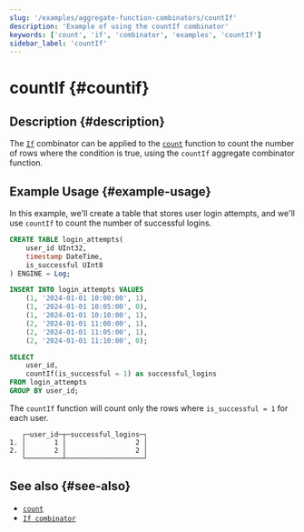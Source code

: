 ```yaml
---
slug: '/examples/aggregate-function-combinators/countIf'
description: 'Example of using the countIf combinator'
keywords: ['count', 'if', 'combinator', 'examples', 'countIf']
sidebar_label: 'countIf'
---
```


# countIf {#countif}

## Description {#description}

The [`If`](/sql-reference/aggregate-functions/combinators#-if) combinator can be applied to the [`count`](/sql-reference/aggregate-functions/reference/count)
function to count the number of rows where the condition is true,
using the `countIf` aggregate combinator function.

## Example Usage {#example-usage}

In this example, we'll create a table that stores user login attempts,
and we'll use `countIf` to count the number of successful logins.

```sql title="Query"
CREATE TABLE login_attempts(
    user_id UInt32,
    timestamp DateTime,
    is_successful UInt8
) ENGINE = Log;

INSERT INTO login_attempts VALUES
    (1, '2024-01-01 10:00:00', 1),
    (1, '2024-01-01 10:05:00', 0),
    (1, '2024-01-01 10:10:00', 1),
    (2, '2024-01-01 11:00:00', 1),
    (2, '2024-01-01 11:05:00', 1),
    (2, '2024-01-01 11:10:00', 0);

SELECT
    user_id,
    countIf(is_successful = 1) as successful_logins
FROM login_attempts
GROUP BY user_id;
```

The `countIf` function will count only the rows where `is_successful = 1` for each user.

```response title="Response"
   ┌─user_id─┬─successful_logins─┐
1. │       1 │                 2 │
2. │       2 │                 2 │
   └─────────┴───────────────────┘
```

## See also {#see-also}
- [`count`](/sql-reference/aggregate-functions/reference/count)
- [`If combinator`](/sql-reference/aggregate-functions/combinators#-if)
